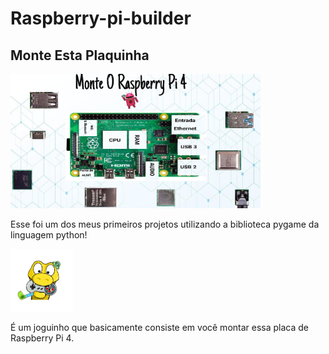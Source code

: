 # Raspberry-pi-builder
<h2>Monte Esta Plaquinha</h2>
<img width="400px" src="readme-media/raspberry-pi.png">
<div align="left">
  <p>Esse foi um dos meus primeiros projetos utilizando a biblioteca pygame da linguagem python!
  </p>
  <img width="100px" src="readme-media/pygame-icon.png">
  <p>É um joguinho que basicamente consiste em você montar essa placa de Raspberry Pi 4.</p>
</div>


